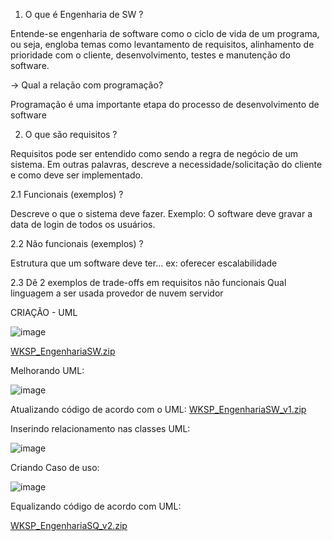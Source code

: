 1. O que é Engenharia de SW ?

Entende-se engenharia de software como o ciclo de vida de um programa, ou seja, engloba temas como levantamento de requisitos, alinhamento de prioridade com o cliente, desenvolvimento, testes e manutenção do software. 

  -> Qual a relação com programação?
  
  Programação é uma importante etapa do processo de desenvolvimento de software
  
2. O que são requisitos ?

Requisitos pode ser entendido como sendo a regra de negócio de um sistema. Em outras palavras, descreve a necessidade/solicitação do cliente e como deve ser implementado.
  
  2.1 Funcionais (exemplos) ? 
  
  Descreve o que o sistema deve fazer. Exemplo: O software deve gravar a data de login de todos os usuários. 
  
  2.2 Não funcionais  (exemplos) ?
  
  Estrutura que um software deve ter... ex: oferecer escalabilidade
  
  2.3 Dê 2 exemplos de trade-offs em requisitos não funcionais
   Qual linguagem a ser usada
   provedor de nuvem
   servidor


CRIAÇÃO - UML

![image](https://user-images.githubusercontent.com/111614619/223278442-f292ee84-6105-40ef-8eba-9ff0cf39adae.png)

[WKSP_EngenhariaSW.zip](https://github.com/wdeus/bertoti/files/11007131/WKSP_EngenhariaSW.zip)


Melhorando UML:

![image](https://user-images.githubusercontent.com/111614619/228052952-185271dc-8d67-4581-9da7-9df7fdf811a7.png)

Atualizando código de acordo com o UML:
[WKSP_EngenhariaSW_v1.zip](https://github.com/wdeus/bertoti/files/11082534/WKSP_EngenhariaSW_v1.zip)

Inserindo relacionamento nas classes UML:

![image](https://user-images.githubusercontent.com/111614619/229247830-0276f28a-323e-4438-a4cd-7a08a1d17298.png)

Criando Caso de uso:

![image](https://user-images.githubusercontent.com/111614619/231008238-573ed020-cd18-49f6-93c7-b2b340f86527.png)

Equalizando código de acordo com UML:

[WKSP_EngenhariaSQ_v2.zip](https://github.com/wdeus/bertoti/files/11410361/WKSP_EngenhariaSQ_v2.zip)
